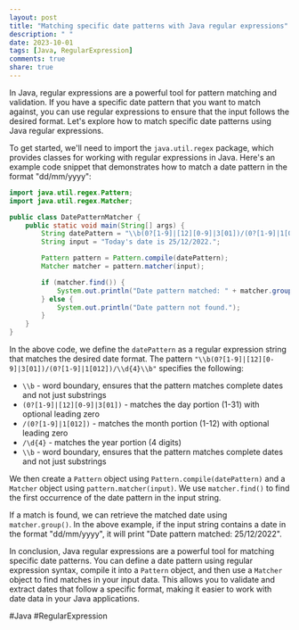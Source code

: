 ```yaml
---
layout: post
title: "Matching specific date patterns with Java regular expressions"
description: " "
date: 2023-10-01
tags: [Java, RegularExpression]
comments: true
share: true
---
```


In Java, regular expressions are a powerful tool for pattern matching and validation. If you have a specific date pattern that you want to match against, you can use regular expressions to ensure that the input follows the desired format. Let's explore how to match specific date patterns using Java regular expressions.

To get started, we'll need to import the `java.util.regex` package, which provides classes for working with regular expressions in Java. Here's an example code snippet that demonstrates how to match a date pattern in the format "dd/mm/yyyy":

```java
import java.util.regex.Pattern;
import java.util.regex.Matcher;

public class DatePatternMatcher {
    public static void main(String[] args) {
        String datePattern = "\\b(0?[1-9]|[12][0-9]|3[01])/(0?[1-9]|1[012])/\\d{4}\\b";
        String input = "Today's date is 25/12/2022.";

        Pattern pattern = Pattern.compile(datePattern);
        Matcher matcher = pattern.matcher(input);

        if (matcher.find()) {
            System.out.println("Date pattern matched: " + matcher.group());
        } else {
            System.out.println("Date pattern not found.");
        }
    }
}
```

In the above code, we define the `datePattern` as a regular expression string that matches the desired date format. The pattern `"\\b(0?[1-9]|[12][0-9]|3[01])/(0?[1-9]|1[012])/\\d{4}\\b"` specifies the following:

- `\\b` - word boundary, ensures that the pattern matches complete dates and not just substrings
- `(0?[1-9]|[12][0-9]|3[01])` - matches the day portion (1-31) with optional leading zero
- `/(0?[1-9]|1[012])` - matches the month portion (1-12) with optional leading zero
- `/\d{4}` - matches the year portion (4 digits)
- `\\b` - word boundary, ensures that the pattern matches complete dates and not just substrings

We then create a `Pattern` object using `Pattern.compile(datePattern)` and a `Matcher` object using `pattern.matcher(input)`. We use `matcher.find()` to find the first occurrence of the date pattern in the input string.

If a match is found, we can retrieve the matched date using `matcher.group()`. In the above example, if the input string contains a date in the format "dd/mm/yyyy", it will print "Date pattern matched: 25/12/2022".

In conclusion, Java regular expressions are a powerful tool for matching specific date patterns. You can define a date pattern using regular expression syntax, compile it into a `Pattern` object, and then use a `Matcher` object to find matches in your input data. This allows you to validate and extract dates that follow a specific format, making it easier to work with date data in your Java applications.

#Java #RegularExpression